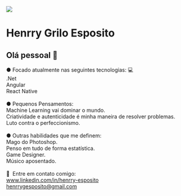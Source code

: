 <img width="auto" src="https://res.cloudinary.com/practicaldev/image/fetch/s--StRkI7Ze--/c_imagga_scale,f_auto,fl_progressive,h_420,q_auto,w_1000/https://codesandtags.github.io/blog/static/0c42bdee6c2a7e213cacc2b33ac3039c/a0304/hero.webp">


# Henrry Grilo Esposito

## Olá pessoal 👋

● Focado atualmente nas seguintes tecnologias: 💻
<br/>.Net
<br/>Angular
<br/>React Native
<br/>
<br/>● Pequenos Pensamentos:
<br/>Machine Learning vai dominar o mundo.
<br/>Criatividade e autenticidade é minha maneira de resolver problemas.
<br/>Luto contra o perfeccionismo.
<br/>
<br/>● Outras habilidades que me definem:
<br/>Mago do Photoshop.
<br/>Penso em tudo de forma estatística.
<br/>Game Designer.
<br/>Músico aposentado.
<br/>
<br/>:email:&nbsp; Entre em contato comigo:
<br/>www.linkedin.com/in/henrry-esposito
<br/>henrrygesposito@gmail.com
